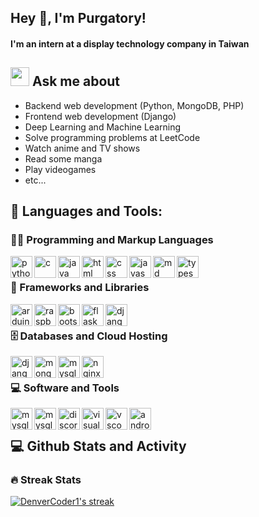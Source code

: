 ## Hey 👋, I'm Purgatory! 
#### I'm an intern at a display technology company in Taiwan
<!-- Social icons section -->

<!-- <a href="https://leetcode.com/tcs900430/">
<img align="left" alt="Leetcode" width="22px" src="https://cdn.jsdelivr.net/npm/simple-icons@v3/icons/leetcode.svg" />
</a>
<a href="https://github.com/purgatory-b/">
<img align="left" alt="Github" width="22px" src="https://cdn.jsdelivr.net/npm/simple-icons@v3/icons/github.svg" />
</a>
<a href="https://mail.google.com/ ">
<img align="left" alt="Gmail" width="22px" src="https://cdn.jsdelivr.net/npm/simple-icons@3.12.2/icons/gmail.svg" />
 </a> -->

## <img src="https://media.giphy.com/media/WUlplcMpOCEmTGBtBW/giphy.gif" width="30"> Ask me about
- Backend web development (Python, MongoDB, PHP)
- Frontend web development (Django)
- Deep Learning and Machine Learning
- Solve programming problems at LeetCode
- Watch anime and TV shows
- Read some manga
- Play videogames
- etc...


## 🔨 Languages and Tools:
<h3>👨‍💻 Programming and Markup Languages</h3>
<a href="https://pytorch.org/" target="_blank"> <img align="left" src="https://raw.githubusercontent.com/rahul-jha98/github_readme_icons/main/language_and_tools/square/python/python.svg" alt="python" height="35px"/> </a>
<a href="https://pytorch.org/" target="_blank"> <img align="left" src="https://skillicons.dev/icons?i=c" alt="c" height="35px"/> </a>
<a href="https://pytorch.org/" target="_blank"> <img align="left" src="https://skillicons.dev/icons?i=java" alt="java" height="35px"/> </a>
<a href="https://pytorch.org/" target="_blank"> <img align="left" src="https://raw.githubusercontent.com/rahul-jha98/github_readme_icons/main/language_and_tools/square/html/html.svg" alt="html" height="35px"/> </a>
<a href="https://pytorch.org/" target="_blank"> <img align="left" src="https://raw.githubusercontent.com/rahul-jha98/github_readme_icons/main/language_and_tools/square/css/css.svg" alt="css" height="35px"/> </a>
<a href="https://pytorch.org/" target="_blank"> <img align="left" src="https://raw.githubusercontent.com/rahul-jha98/github_readme_icons/main/language_and_tools/square/javascript/javascript.svg" alt="javascript" height="35px"/> </a>
<a href="https://pytorch.org/" target="_blank"> <img align="left" src="https://skillicons.dev/icons?i=md" alt="md" height="35px"/> </a>
<a href="https://pytorch.org/" target="_blank"> <img align="left" src="https://skillicons.dev/icons?i=typescript" alt="typescript" height="35px"/> </a>
<br>
<h3>🧰 Frameworks and Libraries</h3>
<a href="https://pytorch.org/" target="_blank"> <img align="left" src="https://skillicons.dev/icons?i=arduino" alt="arduino" height="35px"/> </a>
<a href="https://pytorch.org/" target="_blank"> <img align="left" src="https://skillicons.dev/icons?i=raspberrypi" alt="raspberrypi" height="35px"/> </a>
<a href="https://pytorch.org/" target="_blank"> <img align="left" src="https://skillicons.dev/icons?i=bootstrap" alt="bootstrap" height="35px"/> </a>
<a href="https://pytorch.org/" target="_blank"> <img align="left" src="https://skillicons.dev/icons?i=flask" alt="flask" height="35px"/> </a>
<a href="https://pytorch.org/" target="_blank"> <img align="left" src="https://skillicons.dev/icons?i=django" alt="django" height="35px"/> </a>
<br>
 <h3>🗄️ Databases and Cloud Hosting</h3>
 <a href="https://pytorch.org/" target="_blank"> <img align="left" src="https://skillicons.dev/icons?i=github" alt="django" height="35px"/> </a>
 <a href="https://pytorch.org/" target="_blank"> <img align="left" src="https://skillicons.dev/icons?i=mongodb" alt="mongodb" height="35px"/> </a>
 <a href="https://pytorch.org/" target="_blank"> <img align="left" src="https://skillicons.dev/icons?i=mysql" alt="mysql" height="35px"/> </a>
 <a href="https://pytorch.org/" target="_blank"> <img align="left" src="https://skillicons.dev/icons?i=nginx" alt="nginx" height="35px"/> </a>
<br>
<h3>💻 Software and Tools</h3>
 <a href="https://pytorch.org/" target="_blank"> <img align="left" src="https://skillicons.dev/icons?i=git" alt="mysql" height="35px"/> </a>
  <a href="https://pytorch.org/" target="_blank"> <img align="left" src="https://skillicons.dev/icons?i=discord" alt="mysql" height="35px"/> </a>
   <a href="https://pytorch.org/" target="_blank"> <img align="left" src="https://skillicons.dev/icons?i=ps" alt="discord" height="35px"/> </a>
    <a href="https://pytorch.org/" target="_blank"> <img align="left" src="https://skillicons.dev/icons?i=visualstudio" alt="visualstudio" height="35px"/> </a>
     <a href="https://pytorch.org/" target="_blank"> <img align="left" src="https://skillicons.dev/icons?i=vscode" alt="vscode" height="35px"/> </a>
     <a href="https://pytorch.org/" target="_blank"> <img align="left" src="https://skillicons.dev/icons?i=androidstudio" alt="androidstudio" height="35px"/> </a>
<br >

## 💻 Github Stats and Activity
<p>
 <h3>🔥 Streak Stats</h3>
    <a href="https://github.com/purgatory-b/github-readme-streak-stats">
      <img title="🔥 Get streak stats for your profile at git.io/streak-stats" alt="DenverCoder1's streak" src="https://streak-stats.demolab.com/?user=DenverCoder1&theme=monokai-metallian&hide_border=true"/>
    </a>
  </p
 
 

